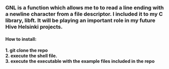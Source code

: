 <h3>GNL is a function which allows me to to read a line ending with a newline character from a file descriptor.
I included it to my C library, libft. It will be playing an important role in my future Hive Helsinki projects.</h3>

<h4>How to install:</h4>

<strong>1. git clone the repo <br>
2. execute the shell file. <br>
3. execute the executable with the example files included in the repo</strong>
